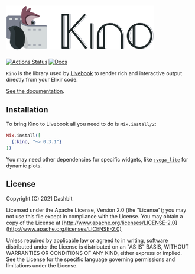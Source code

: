 <h1><img src="https://github.com/elixir-nx/kino/raw/main/images/kino.png" alt="Kino" width="400"></h1>

[![Actions Status](https://github.com/elixir-nx/kino/workflows/Test/badge.svg)](https://github.com/elixir-nx/kino/actions)
[![Docs](https://img.shields.io/badge/docs-gray.svg)](https://hexdocs.pm/kino)

`Kino` is the library used by [Livebook](https://github.com/elixir-nx/livebook)
to render rich and interactive output directly from your Elixir code.

[See the documentation](https://hexdocs.pm/kino).

## Installation

To bring Kino to Livebook all you need to do is `Mix.install/2`:

```elixir
Mix.install([
  {:kino, "~> 0.3.1"}
])
```

You may need other dependencies for specific widgets, like
[`:vega_lite`](https://github.com/elixir-nx/vega_lite) for dynamic plots.

## License

Copyright (C) 2021 Dashbit

Licensed under the Apache License, Version 2.0 (the "License");
you may not use this file except in compliance with the License.
You may obtain a copy of the License at [http://www.apache.org/licenses/LICENSE-2.0](http://www.apache.org/licenses/LICENSE-2.0)

Unless required by applicable law or agreed to in writing, software
distributed under the License is distributed on an "AS IS" BASIS,
WITHOUT WARRANTIES OR CONDITIONS OF ANY KIND, either express or implied.
See the License for the specific language governing permissions and
limitations under the License.
